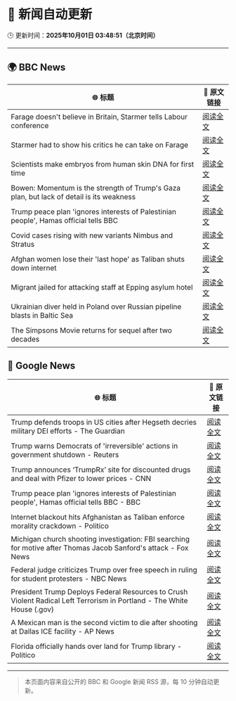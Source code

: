 # 🧠 新闻自动更新

🕒 更新时间：**2025年10月01日 03:48:51（北京时间）**

---

## 🌍 BBC News

| 🌐 标题 | 🔗 原文链接 |
|--------|-------------|
| Farage doesn't believe in Britain, Starmer tells Labour conference | [阅读全文](https://www.bbc.com/news/articles/c749vy43l74o?at_medium=RSS&at_campaign=rss) |
| Starmer had to show his critics he can take on Farage | [阅读全文](https://www.bbc.com/news/articles/cpw1jwdlz7lo?at_medium=RSS&at_campaign=rss) |
| Scientists make embryos from human skin DNA for first time | [阅读全文](https://www.bbc.com/news/articles/c4g2vyee0zlo?at_medium=RSS&at_campaign=rss) |
| Bowen: Momentum is the strength of Trump's Gaza plan, but lack of detail is its weakness | [阅读全文](https://www.bbc.com/news/articles/cn829deeje3o?at_medium=RSS&at_campaign=rss) |
| Trump peace plan 'ignores interests of Palestinian people', Hamas official tells BBC | [阅读全文](https://www.bbc.com/news/articles/cx2j97jldkmo?at_medium=RSS&at_campaign=rss) |
| Covid cases rising with new variants Nimbus and Stratus | [阅读全文](https://www.bbc.com/news/articles/c3rv3y9jnryo?at_medium=RSS&at_campaign=rss) |
| Afghan women lose their 'last hope' as Taliban shuts down internet | [阅读全文](https://www.bbc.com/news/articles/c98dmq03n92o?at_medium=RSS&at_campaign=rss) |
| Migrant jailed for attacking staff at Epping asylum hotel | [阅读全文](https://www.bbc.com/news/articles/c4gzxv7lxw8o?at_medium=RSS&at_campaign=rss) |
| Ukrainian diver held in Poland over Russian pipeline blasts in Baltic Sea | [阅读全文](https://www.bbc.com/news/articles/cwywdmz7xpgo?at_medium=RSS&at_campaign=rss) |
| The Simpsons Movie returns for sequel after two decades | [阅读全文](https://www.bbc.com/news/articles/cx2x4dp5xxvo?at_medium=RSS&at_campaign=rss) |

## 📰 Google News

| 🌐 标题 | 🔗 原文链接 |
|--------|-------------|
| Trump defends troops in US cities after Hegseth decries military DEI efforts - The Guardian | [阅读全文](https://news.google.com/rss/articles/CBMilgFBVV95cUxOc1lyR0hQdnhDYkYzTjY5cXE0V0lDcWZCelNRb19vczZFSERLQlhja05iM2xLTnJna196My1MZmw1RVVSLWUxR2ZHb3ZxdTJVS3FvN1hjYkdxSFUtSXpGMHd5dFZtVUpBZktCaExNRmg4QURSLXdlWmhiWWlyWWtGcDgzTnQ1OVdwX0FhR1VfUVVnZGRwRFE?oc=5) |
| Trump warns Democrats of 'irreversible' actions in government shutdown - Reuters | [阅读全文](https://news.google.com/rss/articles/CBMimgFBVV95cUxNdXNiQy1vWWJVRTRYNDVGMThzQ19TTktZbi1tUlZ4S0NjZnFWVDZwbjZNMEFEblhKd0l3VUJjUFVnMk5iWk5lRk5PYU1xQWVOYmtMZC1mZTlQbjR6S0RZNHpyelAwdGZlOHRtc3l2a1VfV2pJQ041dEdYOTdrd2pFcnN0TFBhUGwtZEc5Tl83ZVNBSkZrUDNueG13?oc=5) |
| Trump announces ‘TrumpRx’ site for discounted drugs and deal with Pfizer to lower prices - CNN | [阅读全文](https://news.google.com/rss/articles/CBMickFVX3lxTFBHdmZZN25DQkptdXpzNE92Q0s4dzlOTVAzNmlkUEZ5d2JGWWdsTDhmcktsUVVMcTRrQklEV015Szg5eDEzZndTbFJRRDMyUzNNVFZnenEzUC1LUEVxRWx5UnFpMWItSWhtUnkyX3dyOGNUUQ?oc=5) |
| Trump peace plan 'ignores interests of Palestinian people', Hamas official tells BBC - BBC | [阅读全文](https://news.google.com/rss/articles/CBMiWkFVX3lxTE9Fc2dMblpqOTdiVDRpVmQ3S241aUNuVmk3UEN2LWFQQkdwcGtrM3ZzR3ZFVm5MZUUzdGROLU8zVDc4aUhLR0h5bWRpTWJLUldaV3pBVG1jbWpuZ9IBX0FVX3lxTE1kdVhPLUJzdEVUSGZFemFXSmJZVDVqTVRpaVo5aWFGTHhndjN0eW9iS1JrTU1nR2U2cTU3TWNwZ1U1Uk9kUnJvT1U2a2l0YXU3dDV0Sm4wb1Y1bXVxOVRF?oc=5) |
| Internet blackout hits Afghanistan as Taliban enforce morality crackdown - Politico | [阅读全文](https://news.google.com/rss/articles/CBMivwFBVV95cUxPaktzRDVTYThwZF9vTXJxNlV1eWxhNlROS3ZPZkJjV1ZfTGlTd1RGTERVeUdwcU1hRUVkUzdET1dyQ2huMGNWbk9fdGREUTR0cnM0NXJTQ29ySFZKaUFHN3c2UE83TWMzNEJ4UGFhekc0aVJtZXJiaEVYNDVYbmxLU1lKbTAzazEyWFZoQjNfOE9oVzFpYWFwdUJ4ckN3UlUzSDRsTTFCUDBBRE9tVVZfdmVvanJZX2h6blBNeXJfZw?oc=5) |
| Michigan church shooting investigation: FBI searching for motive after Thomas Jacob Sanford's attack - Fox News | [阅读全文](https://news.google.com/rss/articles/CBMihwFBVV95cUxPbjhaUWdVcWF3dk5FQ19nYzFkclQxam9XUklGbFJEanpDOEpqQjdFRkZZZk9XZTRuWEFxRXRrU2NqQV9rN0VibGZ2WW5HUktNQ2NUY1gxM1BiRnBlQlRXcURoTFhjMHZnTzBST0loOTNmcTM2VzhOQi1NeE9ETXhxMGhQeEY5R2vSAYwBQVVfeXFMTUNUaWlYYm51MlRzUEk0OUJCWU52LTR3QVdCTjhXbXBmbUhzaTJiQ0Nyc0ZtUXpBd1VRMVB0emFUMS1KSnpTYU9Ib0FmTmtzU2NnVy1lYWF1VWFxYVBkajR3WXQ5Q1lUR1RHZWl3a0FBSEU1NWZmbVlBWERsVW0tMmtjR2V3bHA5WWg5N1Y?oc=5) |
| Federal judge criticizes Trump over free speech in ruling for student protesters - NBC News | [阅读全文](https://news.google.com/rss/articles/CBMizgFBVV95cUxPWEhrS3BtQUV5b2NWVFpZdUpaTHJRTVliN3VfRDZTR1NxM1dZWVA5bFl4d3ZTXzBKYzdGeWNmampGdzVqZHlRUjIzeVd3QmYwdnF4VElCb0RFODBYR2tsZE9YNG8tbTAzQ1hWbjNvMFhQV2xWUHI0LU5yaTJpTV9kRXI3NUF1dGhoVm1XY2txdzc0emtzUjhZNlRmUDhBUkxPQUY0Sl92QVNndXBUVGFUbzFDU0pvQ0xHTlNMOUVlMC00dHBRYWdkd2FBbFg1Z9IBVkFVX3lxTE5JcDZVWTlESERaRjlKaGtXOUh3RWZ3OVJXSXg4R25YazA5S0tHWkFlRUlBT2dUWDRlTzI5MVlrYVVVZUUtUGgxYTFkVEowSzdrSUV0cG93?oc=5) |
| President Trump Deploys Federal Resources to Crush Violent Radical Left Terrorism in Portland - The White House (.gov) | [阅读全文](https://news.google.com/rss/articles/CBMi1AFBVV95cUxPOHZadENPUjVKblpEcWtoYnljUWhDUmxVMnYzRFBtWTlJMFBzSFNVV2xOOGJObUJHazF3RTJRZUFPZ2dMQkxqV0JCTk5XZlc3QWZtSEZ1cTdxV1haN2JpZ29jUkFTaTN5NWdneEkyQUhLSFUxaUZ1R3pieTlvYUJKaEdFbjQzX1laS2hpYTBjTnR0cVdBbjI4MDVUWktyaFhoaUVydkdOMnBDY3p0TnNER2tvQkZyZEJ4VnBXTVFxTDgyeFBmbFFGOGxsTllCT0VWNUNzWg?oc=5) |
| A Mexican man is the second victim to die after shooting at Dallas ICE facility - AP News | [阅读全文](https://news.google.com/rss/articles/CBMinAFBVV95cUxNX2llckFWdTJqTFZuNXQ3a0pRbUJRMmhvZlBoc3BXM1pvc2lZM3Z0NV9zUy1LeTgtZ19PajhJS25HNDExeEhKcHYtSFRGSjlaX01aaGE5NzJ3anNYTUtMUE1oTk5ULXJEYUt5NThTMU1KRVY4ZklfOWVXaWF0MVZKZjNFbTVsdVVublJlaEU5eER6RDZNVGQwVHlyUDg?oc=5) |
| Florida officially hands over land for Trump library - Politico | [阅读全文](https://news.google.com/rss/articles/CBMimAFBVV95cUxPWm1sR1Z2VzcydF9PdDAycW92MllyZ0xyX1FyZnNxTWFWVklrckZRVXhDVjFBUEdtdDdmMkxkOGFQSC1jNlFsTUVDRE5OcHpFazNaQVV3S1ZIRUFCenRfdzd1V2pDTVNLMFdCd0hKR0FLZUt5TmlBQ0VfWTRrd0Q4a0oxNW9Ga0ttLW43Yzg4dVEwMldsRUd3eQ?oc=5) |

---
> 本页面内容来自公开的 BBC 和 Google 新闻 RSS 源，每 10 分钟自动更新。